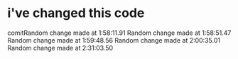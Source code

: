 # i've changed this code



comitRandom change made at  1:58:11.91 
Random change made at  1:58:51.47 
Random change made at  1:59:48.56 
Random change made at  2:00:35.01 
Random change made at  2:31:03.50 
